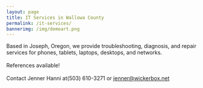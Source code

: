 ```yaml
---
layout: page
title: IT Services in Wallowa County
permalink: /it-services/
bannerimg: /img/demoart.png
---
```


<p class="copy">
Based in Joseph, Oregon, we provide troubleshooting, diagnosis, and repair services for phones, tablets, laptops, desktops, and networks.
<br /><br />
References available!
<br /><br />
Contact Jenner Hanni at<span class="dropdown">(503) 610-3271 or</span> <span class="dropdown"><a href="mailto:jenner@wickerbox.net">jenner@wickerbox.net</a></span>
</p>
